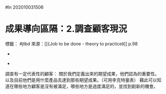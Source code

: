 #ln 202010031506
# 成果導向區隔：2.調查顧客現況
標籤： #jtbd
來源：[[《Job to be done - theory to practice》]] p.98

-

>

-

調查有一定代表性的顧客：
關於我們定義出來的期望成果，他們認為的重要性。以及目前他們是用什麼產品去達到那些期望成果。（可用李克特量表）
藉此可以知道在哪些地方顧客是沒有被滿足，哪些地方是過度滿足的，並找到創新的機會。